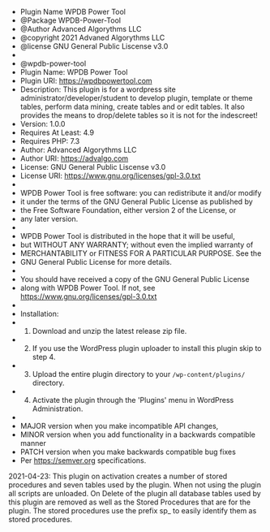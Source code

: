  * Plugin Name		WPDB Power Tool
 *	@Package			WPDB-Power-Tool
 *	@Author				Advanced Algorythms LLC
 *	@copyright		2021 Advaned Algorythms LLC
 *	@license			GNU General Public Liscense v3.0
 *
 *	@wpdb-power-tool
 *  Plugin Name:		WPDB Power Tool
 *	Plugin URI: 		https://wpdbpowertool.com
 *	Description: 		This plugin is for a wordpress site administrator/developer/student to develop plugin, template or theme tables, perform data mining, create tables and or edit tables. It also provides the means to drop/delete tables so it is not for the indescreet!
 *	Version: 			1.0.0
 * 	Requires At Least:	4.9
 *	Requires PHP:	    7.3
 *	Author: 			Advanced Algorythms LLC
 *	Author URI:		    https://advalgo.com
 *	License:			GNU General Public Liscense v3.0
 *	License URI:	    https://www.gnu.org/licenses/gpl-3.0.txt
 *
 *	WPDB Power Tool is free software: you can redistribute it and/or modify
 *	it under the terms of the GNU General Public License as published by
 *	the Free Software Foundation, either version 2 of the License, or
 *	any later version.
 *
 *	WPDB Power Tool is distributed in the hope that it will be useful,
 *	but WITHOUT ANY WARRANTY; without even the implied warranty of
 *	MERCHANTABILITY or FITNESS FOR A PARTICULAR PURPOSE. See the
 *	GNU General Public License for more details.
 *
 *	You should have received a copy of the GNU General Public License
 *	along with WPDB Power Tool. If not, see https://www.gnu.org/licenses/gpl-3.0.txt
 *
 *	Installation:
 *	1. Download and unzip the latest release zip file.
 *	2. If you use the WordPress plugin uploader to install this plugin skip to step 4.
 *	3. Upload the entire plugin directory to your `/wp-content/plugins/` directory.
 *	4. Activate the plugin through the 'Plugins' menu in WordPress Administration.
 *
 * MAJOR version when you make incompatible API changes,
 * MINOR version when you add functionality in a backwards compatible manner
 * PATCH version when you make backwards compatible bug fixes
 * Per https://semver.org specifications.

2021-04-23:
This plugin on activation creates a number of stored procedures and seven tables used by the plugin.
When not using the plugin all scripts are unloaded. On Delete of the plugin all database tables used
by this plugin are removed as well as the Stored Procedures that are for the plugin.
The stored procedures use the prefix sp_ to easily identify them as stored procedures.
